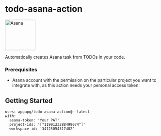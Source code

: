 # todo-asana-action

<img src="https://user-images.githubusercontent.com/13887407/112085815-2e77af80-8bb1-11eb-9100-973cd024f9d5.png"  height = "100" alt="Asana">

Automatically creates Asana task from TODOs in your code.

### Prerequisites

- Asana account with the permission on the particular project you want to integrate with, as this action needs your personal access token.

## Getting Started

```
uses: apgapg/todo-asana-action@--latest--
with:
  asana-token: 'Your PAT'
  project-ids: '["1199123288499074"]'
  workspace-id: '34125054317482'
```
